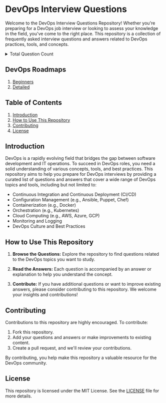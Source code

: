 # DevOps Interview Questions

Welcome to the DevOps Interview Questions Repository! Whether you're preparing for a DevOps job interview or looking to assess your knowledge in the field, you've come to the right place. This repository is a collection of frequently asked interview questions and answers related to DevOps practices, tools, and concepts.

<details>
  <summary>Total Question Count</summary>

  ```js
      + DevOps        = 43
      + Agile         = 45 (10 Scrum, 10 Kanban)
      + Cloud         = 42 (22 Azure)
      + Python        = 105
      + CICD          = 25
      + IaC           = 20
      + Linux         = 45
      + Git           = 28
      + GitHub        = 49 (23 GitHub Actions)
      + Docker        = 52 (2 Podman, 2 Sample, 8 Docker Volume, 8 Docker Network)
  ------------------------------------------------
        Total:          454
  ```
</details>

## DevOps Roadmaps
1. [Beginners](https://roadmap.sh/devops?r=devops-beginner)
2. [Detailed](https://roadmap.sh/devops)

## Table of Contents

1. [Introduction](#introduction)
2. [How to Use This Repository](#how-to-use-this-repo)
3. [Contributing](#contributing)
4. [License](#license)

## Introduction

DevOps is a rapidly evolving field that bridges the gap between software development and IT operations. To succeed in DevOps roles, you need a solid understanding of various concepts, tools, and best practices. This repository aims to help you prepare for DevOps interviews by providing a curated list of questions and answers that cover a wide range of DevOps topics and tools, including but not limited to:

- Continuous Integration and Continuous Deployment (CI/CD)
- Configuration Management (e.g., Ansible, Puppet, Chef)
- Containerization (e.g., Docker)
- Orchestration (e.g., Kubernetes)
- Cloud Computing (e.g., AWS, Azure, GCP)
- Monitoring and Logging
- DevOps Culture and Best Practices

## How to Use This Repository

1. **Browse the Questions:** Explore the repository to find questions related to the DevOps topics you want to study.

2. **Read the Answers:** Each question is accompanied by an answer or explanation to help you understand the concept.

3. **Contribute:** If you have additional questions or want to improve existing answers, please consider contributing to this repository. We welcome your insights and contributions!

## Contributing

Contributions to this repository are highly encouraged. To contribute:

1. Fork this repository.
2. Add your questions and answers or make improvements to existing content.
3. Create a pull request, and we'll review your contributions.

By contributing, you help make this repository a valuable resource for the DevOps community.

## License

This repository is licensed under the MIT License. See the [LICENSE](LICENSE) file for more details.
